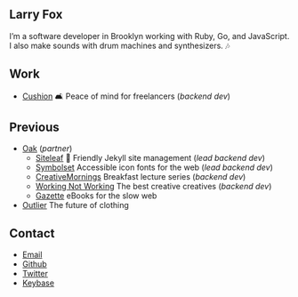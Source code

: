 ## Larry Fox

I’m a software developer in Brooklyn working with Ruby, Go, and JavaScript. I also make sounds with drum machines and synthesizers. 🎶

## Work

- [Cushion](http://cushionapp.com) 🛋 Peace of mind for freelancers (_backend dev_)

## Previous

- [Oak](http://oak.is) (_partner_)
	- [Siteleaf](http://siteleaf.com) 🍃 Friendly Jekyll site management (_lead backend dev_)
	- [Symbolset](http://symbolset.com) Accessible icon fonts for the web (_lead backend dev_)
	- [CreativeMornings](http://creativemornings.com) Breakfast lecture series (_backend dev_)
	- [Working Not Working](http://workingnotworking.com) The best creative creatives (_backend dev_)
	- [Gazette](http://gazette.io) eBooks for the slow web
- [Outlier](http://outlier.cc) The future of clothing

## Contact

- [Email](mailto:l@rryfox.us)
- [Github](https://github.com/larryfox)
- [Twitter](https://twitter.com/larrythefox)
- [Keybase](https://keybase.io/lf)
